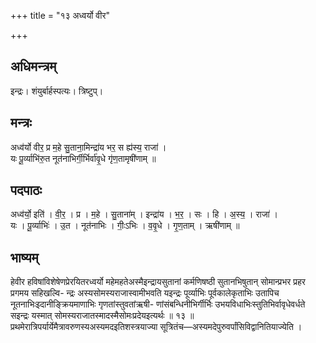 +++
title = "१३ अध्वर्यो वीर"

+++
## अधिमन्त्रम्
इन्द्रः। शंयुर्बार्हस्पत्यः। त्रिष्टुप्।

## मन्त्रः
अध्व॑र्यो वीर॒ प्र म॒हे सु॒ताना॒मिन्द्रा॑य भर॒ स ह्य॑स्य॒ राजा॑ ।  
यः पू॒र्व्याभि॑रु॒त नूत॑नाभिर्गी॒र्भिर्वा॑वृ॒धे गृ॑ण॒तामृषी॑णाम् ॥

## पदपाठः
अध्व॑र्यो॒ इति॑ । वी॒र॒ । प्र । म॒हे । सु॒ताना॑म् । इन्द्रा॑य । भ॒र॒ । सः । हि । अ॒स्य॒ । राजा॑ ।  
यः । पू॒र्व्याभिः॑ । उ॒त । नूत॑नाभिः । गीः॒ऽभिः । व॒वृ॒धे । गृ॒ण॒ताम् । ऋषी॑णाम् ॥

## भाष्यम्
हेवीर हविषांविशेषेणप्रेरयितरध्वर्यो महेमहतेअस्मैइन्द्रायसुतानां कर्मणिषष्ठी सुतानभिषुतान् सोमान्प्रभर प्रहर प्रगमय सहिखल्वि- न्द्रः अस्यसोमस्यराजास्वामीभवति यइन्द्रः पूर्व्याभिः पूर्वकालेकृताभिः उतापिच नूतनाभिःइदानीङ्क्रियमाणाभिः गृणतांस्तुवतांऋषी- णांसंबन्धिनीभिर्गीर्भिः उभयविधाभिःस्तुतिभिर्वावृधेवर्धते सइन्द्रः यस्मात् सोमस्यराजातस्मादस्मैसोमःप्रदेयइत्यर्थः ॥ १३ ॥ प्रथमेरात्रिपर्यार्येमैत्रावरुणस्यअस्यमदइतिशस्त्रयाज्या सूत्रितंच—अस्यमदेपुरुवर्पांसिविद्वानितियाज्येति ।